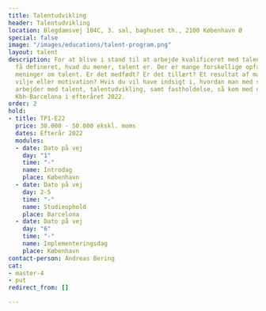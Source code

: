 ```yaml
---
title: Talentudvikling
header: Talentudvikling
location: Blegdamsvej 104C, 3. sal, baghuset th., 2100 København Ø
special: false
image: "/images/educations/talent-program.png"
layout: talent
description: For at blive i stand til at arbejde kvalificeret med talent må du først
  få defineret, hvad du mener, talent er. Der er mange forskellige opfattelser og
  meninger om talent. Er det medfødt? Er det tillært? Et resultat af mange arbejdstimer,
  vilje eller motivation? Hvis du vil have indsigt i, hvordan man med stor succes
  arbejder med talent, talentudvikling, samt fastholdelse, så kom med os tur-retur
  Kbh-Barcelona i efteråret 2022.
order: 2
hold:
- title: TP1-E22
  price: 30.000 - 50.000 ekskl. moms
  dates: Efterår 2022
  modules:
  - date: Dato på vej
    day: "1"
    time: "-"
    name: Introdag
    place: København
  - date: Dato på vej
    day: 2-5
    time: "-"
    name: Studieophold
    place: Barcelona
  - date: Dato på vej
    day: "6"
    time: "-"
    name: Implementeringsdag
    place: København
contact-person: Andreas Bering
cat:
- master-4
- put
redirect_from: []

---
```


